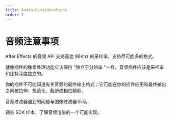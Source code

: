 ```yaml
---
title: Audio-Considerations
order: 2
---
```


# 音频注意事项

After Effects 的音频 API 支持高达 96Khz 的采样率，支持尽可能多的格式。

就像插件的像素处理功能应该保持 "独立于分辨率 "一样，音频插件应该是采样率和比特深度独立的。

你的插件不可能知道有关音频的最终输出格式；它可能在你的插件应用和最终输出之间被拉伸、规范化、截断或相位颠倒。

音频过滤器遇到的问题与图像过滤器不同。

调查 SDK 样本，了解音频渲染的一个可能实现。
